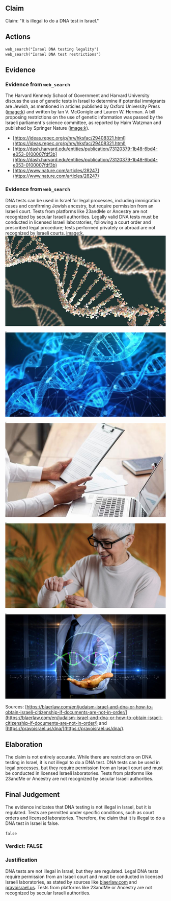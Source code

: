 ## Claim
Claim: "It is illegal to do a DNA test in Israel."

## Actions
```
web_search("Israel DNA testing legality")
web_search("Israel DNA test restrictions")
```

## Evidence
### Evidence from `web_search`
The Harvard Kennedy School of Government and Harvard University discuss the use of genetic tests in Israel to determine if potential immigrants are Jewish, as mentioned in articles published by Oxford University Press (<image:k>) and written by Ian V. McGonigle and Lauren W. Herman. A bill proposing restrictions on the use of genetic information was passed by the Israeli parliament's science committee, as reported by Haim Watzman and published by Springer Nature (<image:k>).

*   [https://ideas.repec.org/p/hrv/hksfac/29408321.html](https://ideas.repec.org/p/hrv/hksfac/29408321.html)
*   [https://dash.harvard.edu/entities/publication/73120379-1b48-6bd4-e053-0100007fdf3b](https://dash.harvard.edu/entities/publication/73120379-1b48-6bd4-e053-0100007fdf3b)
*   [https://www.nature.com/articles/28247](https://www.nature.com/articles/28247)


### Evidence from `web_search`
DNA tests can be used in Israel for legal processes, including immigration cases and confirming Jewish ancestry, but require permission from an Israeli court. Tests from platforms like 23andMe or Ancestry are not recognized by secular Israeli authorities. Legally valid DNA tests must be conducted in licensed Israeli laboratories, following a court order and prescribed legal procedure; tests performed privately or abroad are not recognized by Israeli courts. <image:k>, ![image 4114](media/2025-08-23_00-47-1755910043-455253.jpg), ![image 4115](media/2025-08-23_00-47-1755910043-747747.jpg), ![image 4116](media/2025-08-23_00-47-1755910044-034833.jpg), ![image 4117](media/2025-08-23_00-47-1755910044-359991.jpg), ![image 4118](media/2025-08-23_00-47-1755910044-632625.jpg)

Sources: [https://blaerlaw.com/en/judaism-israel-and-dna-or-how-to-obtain-israeli-citizenship-if-documents-are-not-in-order/](https://blaerlaw.com/en/judaism-israel-and-dna-or-how-to-obtain-israeli-citizenship-if-documents-are-not-in-order/) and [https://pravoisrael.us/dna/](https://pravoisrael.us/dna/).


## Elaboration
The claim is not entirely accurate. While there are restrictions on DNA testing in Israel, it is not illegal to do a DNA test. DNA tests can be used in legal processes, but they require permission from an Israeli court and must be conducted in licensed Israeli laboratories. Tests from platforms like 23andMe or Ancestry are not recognized by secular Israeli authorities.


## Final Judgement
The evidence indicates that DNA testing is not illegal in Israel, but it is regulated. Tests are permitted under specific conditions, such as court orders and licensed laboratories. Therefore, the claim that it is illegal to do a DNA test in Israel is false.

`false`


### Verdict: FALSE

### Justification
DNA tests are not illegal in Israel, but they are regulated. Legal DNA tests require permission from an Israeli court and must be conducted in licensed Israeli laboratories, as stated by sources like [blaerlaw.com](https://blaerlaw.com/en/judaism-israel-and-dna-or-how-to-obtain-israeli-citizenship-if-documents-are-not-in-order/) and [pravoisrael.us](https://pravoisrael.us/dna/). Tests from platforms like 23andMe or Ancestry are not recognized by secular Israeli authorities.
